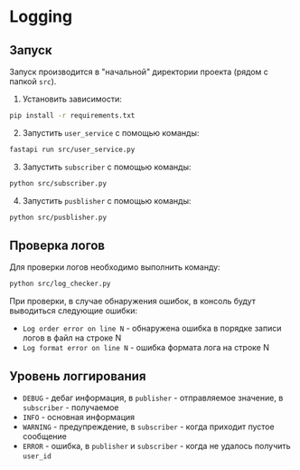 # Logging

## Запуск

Запуск производится в "начальной" директории проекта (рядом с папкой `src`).

1. Установить зависимости:

```bash
pip install -r requirements.txt
```

2. Запустить `user_service` с помощью команды:

```bash
fastapi run src/user_service.py
```

3. Запустить `subscriber` с помощью команды:

```bash
python src/subscriber.py
```

4. Запустить `pusblisher` с помощью команды:

```bash
python src/pusblisher.py
```

## Проверка логов

Для проверки логов необходимо выполнить команду:

```bash
python src/log_checker.py
```

При проверки, в случае обнаружения ошибок, в консоль будут выводиться следующие ошибки:

- `Log order error on line N` - обнаружена ошибка в порядке записи логов в файл на строке N
- `Log format error on line N` - ошибка формата лога на строке N

## Уровень логгирования

- `DEBUG` - дебаг информация, в `publisher` - отправляемое значение, в `subscriber` - получаемое
- `INFO` - основная информация
- `WARNING` - предупреждение, в `subscriber` - когда приходит пустое сообщение
- `ERROR` - ошибка, в `publisher` и `subscriber` - когда не удалось получить `user_id`